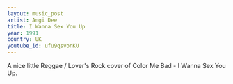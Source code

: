 ```yaml
---
layout: music_post
artist: Angi Dee
title: I Wanna Sex You Up
year: 1991
country: UK
youtube_id: ufu9qsvonKU
---
```


A nice little Reggae / Lover's Rock cover of Color Me Bad - I Wanna Sex You Up.